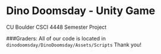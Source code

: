 # Dino Doomsday - Unity Game
CU Boulder CSCI 4448 Semester Project

###Graders:
All of our code is located in `dinodoomsday/DinoDoomsday/Assets/Scripts`
Thank you!
